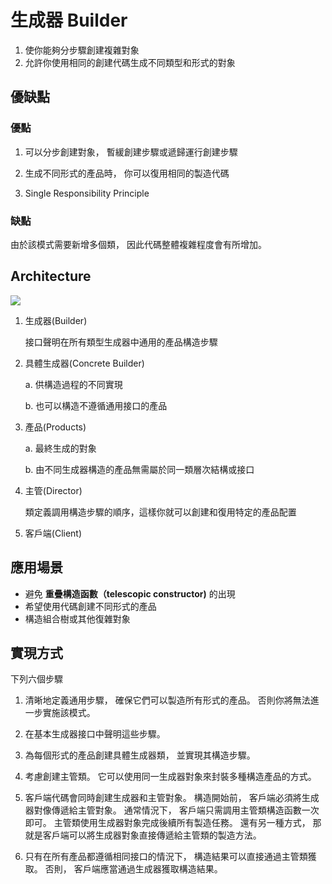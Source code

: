 # 生成器 Builder
1. 使你能夠分步驟創建複雜對象
2. 允許你使用相同的創建代碼生成不同類型和形式的對象

## 優缺點
### 優點
1. 可以分步創建對象， 暫緩創建步驟或遞歸運行創建步驟
    
2. 生成不同形式的產品時， 你可以復用相同的製造代碼

3. Single Responsibility Principle

### 缺點
由於該模式需要新增多個類， 因此代碼整體複雜程度會有所增加。

## Architecture

![](https://refactoringguru.cn/images/patterns/diagrams/builder/structure.png?id=fe9e23559923ea0657aa)

1. 生成器(Builder)

    接口聲明在所有類型生成器中通用的產品構造步驟
    
2. 具體生成器(Concrete Builder)
    
    a. 供構造過程的不同實現
    
    b. 也可以構造不遵循通用接口的產品

3. 產品(Products)

    a. 最終生成的對象
    
    b. 由不同生成器構造的產品無需屬於同一類層次結構或接口
    
4. 主管(Director)
    
    類定義調用構造步驟的順序，這樣你就可以創建和復用特定的產品配置
    
5. 客戶端(Client)

## 應用場景
* 避免 **重疊構造函數（telescopic constructor)** 的出現
* 希望使用代碼創建不同形式的產品
* 構造組合樹或其他復雜對象

## 實現方式
下列六個步驟
1. 清晰地定義通用步驟， 確保它們可以製造所有形式的產品。 否則你將無法進一步實施該模式。

2. 在基本生成器接口中聲明這些步驟。

3. 為每個形式的產品創建具體生成器類， 並實現其構造步驟。

4. 考慮創建主管類。 它可以使用同一生成器對象來封裝多種構造產品的方式。

5. 客戶端代碼會同時創建生成器和主管對象。 構造開始前， 客戶端必須將生成器對像傳遞給主管對象。 通常情況下， 客戶端只需調用主管類構造函數一次即可。 主管類使用生成器對象完成後續所有製造任務。 還有另一種方式， 那就是客戶端可以將生成器對象直接傳遞給主管類的製造方法。

6. 只有在所有產品都遵循相同接口的情況下， 構造結果可以直接通過主管類獲取。 否則， 客戶端應當通過生成器獲取構造結果。